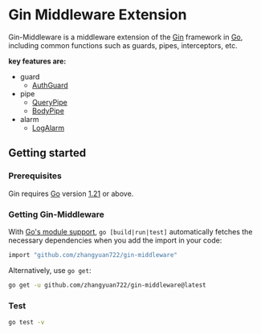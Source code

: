 # Gin Middleware Extension

Gin-Middleware is a middleware extension of the [Gin](https://github.com/gin-gonic/gin) framework in [Go](https://go.dev/), including common functions such as guards, pipes, interceptors, etc.

**key features are:**

- guard
  - [AuthGuard](./guard.go#L23)
- pipe
  - [QueryPipe](./pipe.go#L14)
  - [BodyPipe](./pipe.go#L31)
- alarm
  - [LogAlarm](./alarm.go#L25)

## Getting started

### Prerequisites

Gin requires [Go](https://go.dev/) version [1.21](https://go.dev/doc/devel/release#go1.21.0) or above.

### Getting Gin-Middleware

With [Go's module support](https://go.dev/wiki/Modules#how-to-use-modules), `go [build|run|test]` automatically fetches the necessary dependencies when you add the import in your code:

```sh
import "github.com/zhangyuan722/gin-middleware"
```

Alternatively, use `go get`:

```sh
go get -u github.com/zhangyuan722/gin-middleware@latest
```

### Test
```sh
go test -v
```

